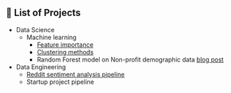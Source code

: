 ## 🧐 List of Projects <a name = "about"></a>
- Data Science
    - Machine learning
        - [Feature importance](https://github.com/ZCai25/personal_project/blob/main/data_science/ml_methods/feature_importance.pdf)
        - [Clustering methods](https://github.com/ZCai25/personal_project/blob/main/data_science/ml_methods/clustering.pdf)
        - Random Forest model on Non-profit demographic data [blog post](https://blog.candid.org/post/who-is-sharing-nonprofit-demographic-data-with-candid/)
- Data Engineering
    - [Reddit sentiment analysis pipeline](https://github.com/ZCai25/personal_project/tree/main/data_engineer/reddit_pipeline)
    - Startup project pipeline
